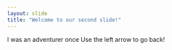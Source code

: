 ```yaml
---
layout: slide
title: "Welcome to our second slide!"
---
```

I was an adventurer once
Use the left arrow to go back!
